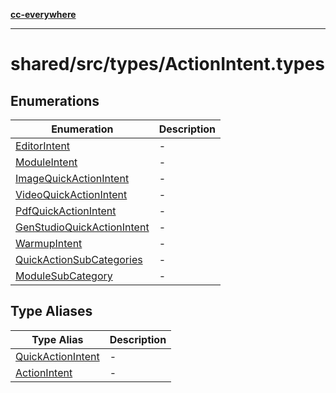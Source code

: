 [**cc-everywhere**](../../../../index.md)

***

# shared/src/types/ActionIntent.types

## Enumerations

| Enumeration | Description |
| ------ | ------ |
| [EditorIntent](../action-intent-types/enumerations/editor-intent.md) | - |
| [ModuleIntent](../action-intent-types/enumerations/module-intent.md) | - |
| [ImageQuickActionIntent](../action-intent-types/enumerations/image-quick-action-intent.md) | - |
| [VideoQuickActionIntent](../action-intent-types/enumerations/video-quick-action-intent.md) | - |
| [PdfQuickActionIntent](../action-intent-types/enumerations/pdf-quick-action-intent.md) | - |
| [GenStudioQuickActionIntent](../action-intent-types/enumerations/gen-studio-quick-action-intent.md) | - |
| [WarmupIntent](../action-intent-types/enumerations/warmup-intent.md) | - |
| [QuickActionSubCategories](../action-intent-types/enumerations/quick-action-sub-categories.md) | - |
| [ModuleSubCategory](../action-intent-types/enumerations/module-sub-category.md) | - |

## Type Aliases

| Type Alias | Description |
| ------ | ------ |
| [QuickActionIntent](../action-intent-types/type-aliases/quick-action-intent.md) | - |
| [ActionIntent](../action-intent-types/type-aliases/action-intent.md) | - |
